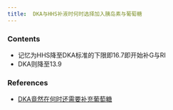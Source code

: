 ```yaml
---
title:  DKA与HHS补液时何时选择加入胰岛素与葡萄糖
--- 
```


### Contents
- 记忆为HHS降至DKA标准的下限即16.7即开始补G与RI
- DKA则降至13.9

### References
- [DKA竟然在何时还需要补充葡萄糖](/DKA竟然在何时还需要补充葡萄糖)
